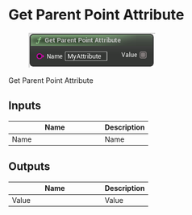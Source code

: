 # Get Parent Point Attribute

<div align="left" data-full-width="false">

<figure><img src="../../../api/Point/Get_Parent_Point_Attribute.png" alt=""><figcaption></figcaption></figure>

</div>

Get Parent Point Attribute

## Inputs

<table><thead><tr><th width="170">Name</th><th>Description</th></tr></thead><tbody><tr><td>Name</td><td>Name</td></tr></tbody></table>

## Outputs

<table><thead><tr><th width="170">Name</th><th>Description</th></tr></thead><tbody><tr><td>Value</td><td>Value</td></tr></tbody></table>
